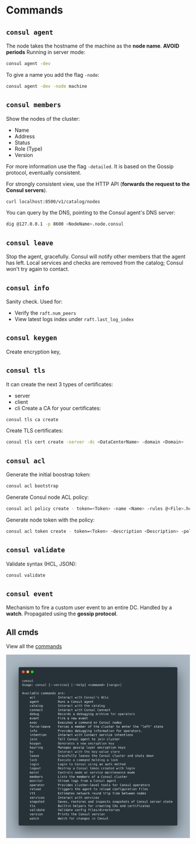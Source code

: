 # Commands
## `consul agent`
The node takes the hostname of the machine as the **node name**.
**AVOID periods**
Running in server mode:
```sh
consul agent -dev
```

To give a name you add the flag `-node`:
```sh
consul agent -dev -node machine
```

## `consul members`
Show the nodes of the cluster:
- Name
- Address
- Status
- Role (Type)
- Version

For more information use the flag `-detailed`. It is based on the Gossip protocol, eventually consistent.

For strongly consistent view, use the HTTP API (**forwards the request to the Consul servers**).

```sh
curl localhost:8500/v1/catalog/nodes
```

You can query by the DNS, pointing to the Consul agent's DNS server:
```sh
dig @127.0.0.1 -p 8600 <NodeName>.node.consul
```

## `consul leave`
Stop the agent, gracefully. Consul will notify other members that the agent has left. Local
services and checks are removed from the catalog; Consul won't try again to contact.

## `consul info`
Sanity check. Used for:
- Verify the `raft.num_peers`
- View latest logs index under `raft.last_log_index`

## `consul keygen`
Create encryption key,

## `consul tls`
It can create the next 3 types of certificates:
- server
- client
- cli
Create a CA for your certificates:
```sh
consul tls ca create
```

Create TLS certificates:
```sh
consul tls cert create -server -dc <DataCenterName> -domain <Domain>
```

## `consul acl`
Generate the initial boostrap token:
```sh
consul acl bootstrap
```

Generate Consul node ACL policy:
```sh
consul acl policy create - token=<Token> -name <Name> -rules @<File>.hcl
```

Generate node token with the policy:
```sh
consul acl token create - token=<Token> -description <Description> -policy-name <PolicyName>
```

## `consul validate`
Validate syntax (HCL, JSON):
```sh
consul validate
```

## `consul event`
Mechanism to fire a custom user event to an entire DC. Handled by a **watch**. Propagated using the
**gossip protocol**.

## All cmds
View all the [commands](https://www.consul.io/commands)

![All commands](images/commands.png)